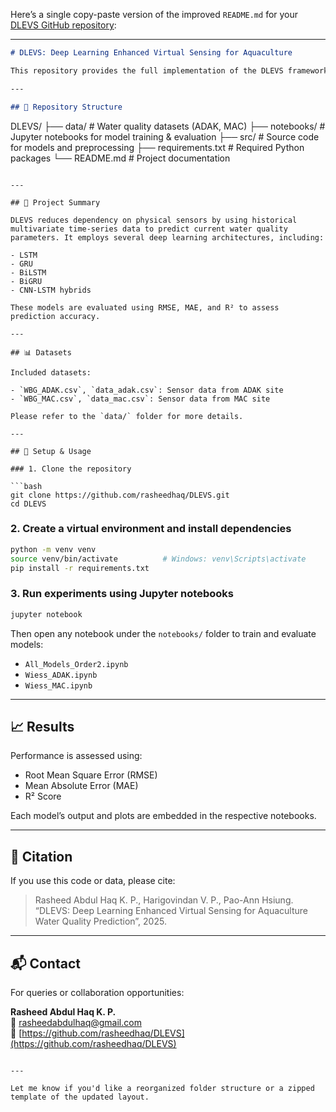 Here’s a single copy-paste version of the improved `README.md` for your [DLEVS GitHub repository](https://github.com/rasheedhaq/DLEVS):

---

```markdown
# DLEVS: Deep Learning Enhanced Virtual Sensing for Aquaculture

This repository provides the full implementation of the DLEVS framework, a deep learning-based virtual sensing system designed to predict water quality parameters in aquaculture using historical sensor data.

---

## 📁 Repository Structure

```
DLEVS/
├── data/                   # Water quality datasets (ADAK, MAC)
├── notebooks/              # Jupyter notebooks for model training & evaluation
├── src/                    # Source code for models and preprocessing
├── requirements.txt        # Required Python packages
└── README.md               # Project documentation
```

---

## 🧠 Project Summary

DLEVS reduces dependency on physical sensors by using historical multivariate time-series data to predict current water quality parameters. It employs several deep learning architectures, including:

- LSTM
- GRU
- BiLSTM
- BiGRU
- CNN-LSTM hybrids

These models are evaluated using RMSE, MAE, and R² to assess prediction accuracy.

---

## 📊 Datasets

Included datasets:

- `WBG_ADAK.csv`, `data_adak.csv`: Sensor data from ADAK site
- `WBG_MAC.csv`, `data_mac.csv`: Sensor data from MAC site

Please refer to the `data/` folder for more details.

---

## 🚀 Setup & Usage

### 1. Clone the repository

```bash
git clone https://github.com/rasheedhaq/DLEVS.git
cd DLEVS
```

### 2. Create a virtual environment and install dependencies

```bash
python -m venv venv
source venv/bin/activate          # Windows: venv\Scripts\activate
pip install -r requirements.txt
```

### 3. Run experiments using Jupyter notebooks

```bash
jupyter notebook
```

Then open any notebook under the `notebooks/` folder to train and evaluate models:
- `All_Models_Order2.ipynb`
- `Wiess_ADAK.ipynb`
- `Wiess_MAC.ipynb`

---

## 📈 Results

Performance is assessed using:
- Root Mean Square Error (RMSE)
- Mean Absolute Error (MAE)
- R² Score

Each model’s output and plots are embedded in the respective notebooks.

---

## 📄 Citation

If you use this code or data, please cite:

> Rasheed Abdul Haq K. P., Harigovindan V. P., Pao-Ann Hsiung.  
> “DLEVS: Deep Learning Enhanced Virtual Sensing for Aquaculture Water Quality Prediction”, 2025.

---

## 📬 Contact

For queries or collaboration opportunities:

**Rasheed Abdul Haq K. P.**  
📧 [rasheedabdulhaq@gmail.com](mailto:rasheedabdulhaq@gmail.com)  
🔗 [https://github.com/rasheedhaq/DLEVS](https://github.com/rasheedhaq/DLEVS)
```

---

Let me know if you'd like a reorganized folder structure or a zipped template of the updated layout.
